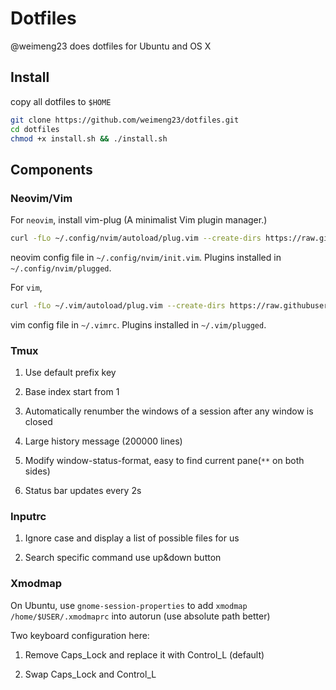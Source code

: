 # Dotfiles
@weimeng23 does dotfiles for Ubuntu and OS X

## Install
copy all dotfiles to `$HOME`

```bash
git clone https://github.com/weimeng23/dotfiles.git
cd dotfiles
chmod +x install.sh && ./install.sh
```

## Components

### Neovim/Vim
For `neovim`, install vim-plug (A minimalist Vim plugin manager.)

```bash
curl -fLo ~/.config/nvim/autoload/plug.vim --create-dirs https://raw.githubusercontent.com/junegunn/vim-plug/master/plug.vim
```

neovim config file in `~/.config/nvim/init.vim`. Plugins installed in `~/.config/nvim/plugged`.

For `vim`,

```bash
curl -fLo ~/.vim/autoload/plug.vim --create-dirs https://raw.githubusercontent.com/junegunn/vim-plug/master/plug.vim
```

vim config file in `~/.vimrc`. Plugins installed in `~/.vim/plugged`. 

### Tmux

1. Use default prefix key

2. Base index start from 1

3. Automatically renumber the windows of a session after any window is closed

4. Large history message (200000 lines)

5. Modify window-status-format, easy to find current pane(`**` on both sides)

6. Status bar updates every 2s

### Inputrc

1. Ignore case and display a list of possible files for us

2. Search specific command use up&down button

### Xmodmap

On Ubuntu, use `gnome-session-properties` to add `xmodmap /home/$USER/.xmodmaprc` into autorun (use absolute path better)

Two keyboard configuration here:

1. Remove Caps_Lock and replace it with Control_L (default)

2. Swap Caps_Lock and Control_L 
